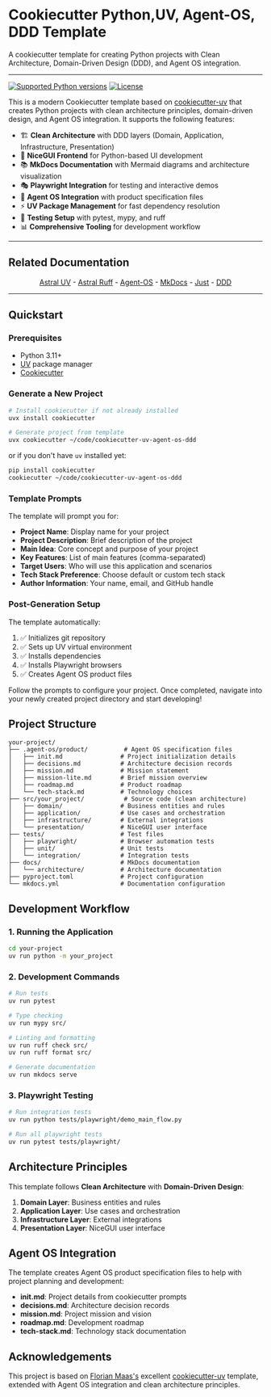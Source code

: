 # Cookiecutter Python,UV, Agent-OS, DDD Template

A cookiecutter template for creating Python projects with Clean Architecture, Domain-Driven Design (DDD), and Agent OS integration.

---

[![Supported Python versions](https://img.shields.io/badge/python-3.11_%7C_3.12_%7C_3.13-blue?labelColor=grey&color=blue)](#)
[![License](https://img.shields.io/badge/license-MIT-blue)](#)

This is a modern Cookiecutter template based on [cookiecutter-uv](https://github.com/fpgmaas/cookiecutter-uv) that creates Python projects with clean architecture principles, domain-driven design, and Agent OS integration. It supports the following features:

- 🏗️ **Clean Architecture** with DDD layers (Domain, Application, Infrastructure, Presentation)
- 🎨 **NiceGUI Frontend** for Python-based UI development
- 📚 **MkDocs Documentation** with Mermaid diagrams and architecture visualization
- 🎭 **Playwright Integration** for testing and interactive demos
- 🤖 **Agent OS Integration** with product specification files
- ⚡ **UV Package Management** for fast dependency resolution
- 🧪 **Testing Setup** with pytest, mypy, and ruff
- 📊 **Comprehensive Tooling** for development workflow

---

## Related Documentation
<p align="center">
  <a href="https://docs.astral.sh/uv/">Astral UV</a> - 
  <a href="https://docs.astral.sh/ruff/">Astral Ruff</a> -
  <a href="https://buildermethods.com/agent-os">Agent-OS</a> - 
  <a href="https://www.mkdocs.org/">MkDocs</a> - 
  <a href="https://github.com/casey/just">Just</a> - 
  <a href="https://martinfowler.com/bliki/DomainDrivenDesign.html">DDD</a>
</p>

---

## Quickstart

### Prerequisites

- Python 3.11+
- [UV](https://docs.astral.sh/uv/) package manager
- [Cookiecutter](https://cookiecutter.readthedocs.io/)

### Generate a New Project

```bash
# Install cookiecutter if not already installed
uvx install cookiecutter

# Generate project from template
uvx cookiecutter ~/code/cookiecutter-uv-agent-os-ddd
```

or if you don't have `uv` installed yet:

```bash
pip install cookiecutter
cookiecutter ~/code/cookiecutter-uv-agent-os-ddd
```

### Template Prompts

The template will prompt you for:

- **Project Name**: Display name for your project
- **Project Description**: Brief description of the project
- **Main Idea**: Core concept and purpose of your project
- **Key Features**: List of main features (comma-separated)
- **Target Users**: Who will use this application and scenarios
- **Tech Stack Preference**: Choose default or custom tech stack
- **Author Information**: Your name, email, and GitHub handle

### Post-Generation Setup

The template automatically:

1. ✅ Initializes git repository
2. ✅ Sets up UV virtual environment
3. ✅ Installs dependencies
4. ✅ Installs Playwright browsers
5. ✅ Creates Agent OS product files

Follow the prompts to configure your project. Once completed, navigate into your newly created project directory and start developing!

## Project Structure

```
your-project/
├── .agent-os/product/          # Agent OS specification files
│   ├── init.md                # Project initialization details
│   ├── decisions.md           # Architecture decision records
│   ├── mission.md             # Mission statement
│   ├── mission-lite.md        # Brief mission overview
│   ├── roadmap.md             # Product roadmap
│   └── tech-stack.md          # Technology choices
├── src/your_project/           # Source code (clean architecture)
│   ├── domain/                # Business entities and rules
│   ├── application/           # Use cases and orchestration
│   ├── infrastructure/        # External integrations
│   └── presentation/          # NiceGUI user interface
├── tests/                     # Test files
│   ├── playwright/            # Browser automation tests
│   ├── unit/                  # Unit tests
│   └── integration/           # Integration tests
├── docs/                      # MkDocs documentation
│   └── architecture/          # Architecture documentation
├── pyproject.toml             # Project configuration
└── mkdocs.yml                 # Documentation configuration
```

## Development Workflow

### 1. Running the Application

```bash
cd your-project
uv run python -m your_project
```

### 2. Development Commands

```bash
# Run tests
uv run pytest

# Type checking
uv run mypy src/

# Linting and formatting
uv run ruff check src/
uv run ruff format src/

# Generate documentation
uv run mkdocs serve
```

### 3. Playwright Testing

```bash
# Run integration tests
uv run python tests/playwright/demo_main_flow.py

# Run all playwright tests
uv run pytest tests/playwright/
```

## Architecture Principles

This template follows **Clean Architecture** with **Domain-Driven Design**:

1. **Domain Layer**: Business entities and rules
2. **Application Layer**: Use cases and orchestration
3. **Infrastructure Layer**: External integrations
4. **Presentation Layer**: NiceGUI user interface

## Agent OS Integration

The template creates Agent OS product specification files to help with project planning and development:

- **init.md**: Project details from cookiecutter prompts
- **decisions.md**: Architecture decision records
- **mission.md**: Project mission and vision
- **roadmap.md**: Development roadmap
- **tech-stack.md**: Technology stack documentation

## Acknowledgements

This project is based on [Florian Maas's](https://github.com/fpgmaas) excellent [cookiecutter-uv](https://github.com/fpgmaas/cookiecutter-uv) template, extended with Agent OS integration and clean architecture principles.
